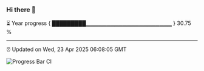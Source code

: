 ### Hi there 👋

⏳ Year progress { █████████▁▁▁▁▁▁▁▁▁▁▁▁▁▁▁▁▁▁▁▁▁ } 30.75 %

---

⏰ Updated on Wed, 23 Apr 2025 06:08:05 GMT

![Progress Bar CI](https://github.com/liununu/liununu/workflows/Progress%20Bar%20CI/badge.svg)
